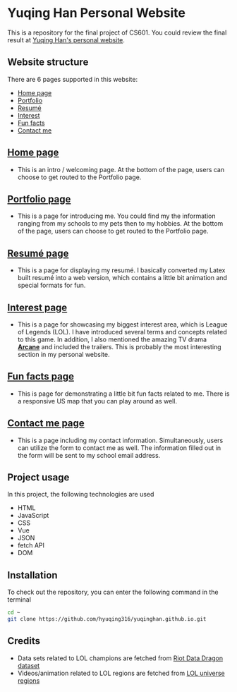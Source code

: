 # Yuqing Han Personal Website

This is a repository for the final project of CS601. You could review the final result at [Yuqing Han's personal website](https://hyuqing316.github.io/yuqinghan.github.io/).

## Website structure

There are 6 pages supported in this website:
- [Home page](#Home-page)
- [Portfolio](#Portfolio-page)
- [Resumé](#Resumé-page)
- [Interest](#Interest-page)
- [Fun facts](#Fun-facts-page)
- [Contact me](#Contact-me-page)

## [Home page](https://hyuqing316.github.io/yuqinghan.github.io/index.html)

- This is an intro / welcoming page. At the bottom of the page, users can choose to get routed to the Portfolio page.
 
## [Portfolio page](https://hyuqing316.github.io/yuqinghan.github.io/index.html)

- This is a page for introducing me. You could find my the information ranging from my schools to my pets then to my hobbies. At the bottom of the page, users can choose to get routed to the Portfolio page.

## [Resumé page](https://hyuqing316.github.io/yuqinghan.github.io/index.html)
- This is a page for displaying my resumé. I basically converted my Latex built resumé into a web version, which contains a little bit animation and special formats for fun.

## [Interest page](https://hyuqing316.github.io/yuqinghan.github.io/index.html)
- This is a page for showcasing my biggest interest area, which is League of Legends (LOL). I have introduced several terms and concepts related to this game. In addition, I also mentioned the amazing TV drama [**Arcane**](https://arcane.com/en-us/) and included the trailers. This is probably the most interesting section in my personal website.

## [Fun facts page](https://hyuqing316.github.io/yuqinghan.github.io/index.html)
- This is page for demonstrating a little bit fun facts related to me. There is a responsive US map that you can play around as well.

## [Contact me page](https://hyuqing316.github.io/yuqinghan.github.io/index.html)
- This is a page including my contact information. Simultaneously, users can utilize the form to contact me as well. The information filled out in the form will be sent to my school email address.

## Project usage
In this project, the following technologies are used
- HTML
- JavaScript
- CSS
- Vue 
- JSON 
- fetch API
- DOM

## Installation
To check out the repository, you can enter the following command in the terminal
```bash
cd ~
git clone https://github.com/hyuqing316/yuqinghan.github.io.git
```

## Credits
- Data sets related to LOL champions are fetched from [Riot Data Dragon dataset](https://developer.riotgames.com/docs/lol#data-dragon_data-assets)
- Videos/animation related to LOL regions are fetched from [LOL universe regions](https://universe.leagueoflegends.com/en_US/regions/)
